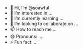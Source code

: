 - 👋 Hi, I’m @soawful
- 👀 I’m interested in ...
- 🌱 I’m currently learning ...
- 💞️ I’m looking to collaborate on ...
- 📫 How to reach me ...
- 😄 Pronouns: ...
- ⚡ Fun fact: ...

<!---
soawful/soawful is a ✨ special ✨ repository because its `README.md` (this file) appears on your GitHub profile.
You can click the Preview link to take a look at your changes.
--->

